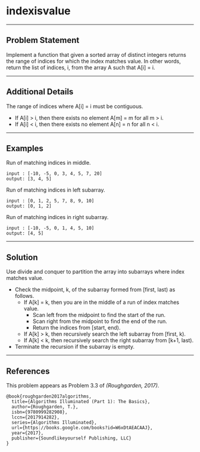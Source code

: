 # indexisvalue

---
## Problem Statement
Implement a function that given a sorted array of distinct integers returns
the range of indices for which the index matches value.  In other words,
return the list of indices, i, from the array A such that A[i] = i.

---
## Additional Details

The range of indices where A[i] = i must be contiguous.
* If A[i] > i, then there exists no element A[m] = m for all m > i.
* If A[i] < i, then there exists no element A[n] = n for all n < i.

---
## Examples

Run of matching indices in middle.
```
input : [-10, -5, 0, 3, 4, 5, 7, 20]
output: [3, 4, 5]
```

Run of matching indices in left subarray.
```
input : [0, 1, 2, 5, 7, 8, 9, 10]
output: [0, 1, 2]
```

Run of matching indices in right subarray.
```
input : [-10, -5, 0, 1, 4, 5, 10]
output: [4, 5]
```

---
## Solution

Use divide and conquer to partition the array into subarrays where index
matches value.

* Check the midpoint, k, of the subarray formed from [first, last) as follows.
    * If A[k] = k, then you are in the middle of a run of index matches value.
        * Scan left from the midpoint to find the start of the run.
        * Scan right from the midpoint to find the end of the run.
        * Return the indices from [start, end).
    * If A[k] > k, then recursively search the left subarray from [first, k).
    * If A[k] < k, then recursively search the right subarray from [k+1, last).
* Terminate the recursion if the subarray is empty.

---
## References

This problem appears as Problem 3.3 of
<cite data-cite="roughgarden2017algorithms">(Roughgarden, 2017)</cite>.

```
@book{roughgarden2017algorithms,
  title={Algorithms Illuminated (Part 1): The Basics},
  author={Roughgarden, T.},
  isbn={9780999282908},
  lccn={2017914282},
  series={Algorithms Illuminated},
  url={https://books.google.com/books?id=W6xDtAEACAAJ},
  year={2017},
  publisher={Soundlikeyourself Publishing, LLC}
}
```

